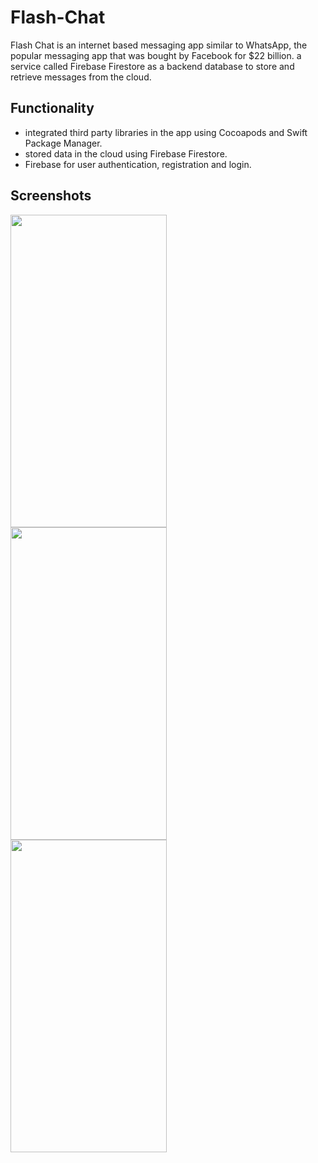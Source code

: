 # Flash-Chat

Flash Chat is an internet based messaging app similar to WhatsApp, the popular messaging app that was bought by Facebook for $22 billion.
a service called Firebase Firestore as a backend database to store and retrieve messages from the cloud. 

## Functionality

* integrated third party libraries in the app using Cocoapods and Swift Package Manager.
* stored data in the cloud using Firebase Firestore.
* Firebase for user authentication, registration and login.

## Screenshots


<a href="url"><img src="https://github.com/hazemabollfadl/Flash-Chat/assets/79457581/fd861d0f-7785-4603-85fa-df2e246257db" align="left" height="500" width="250" ></a>

<a href="url"><img src="https://github.com/hazemabollfadl/Flash-Chat/assets/79457581/73413b8a-18d0-4afa-b775-903ca95e9606" align="left" height="500" width="250" ></a>

<a href="url"><img src="https://github.com/hazemabollfadl/Flash-Chat/assets/79457581/d232b5d3-c188-411a-81b9-85eb07ee28e6" align="left" height="500" width="250" ></a>

